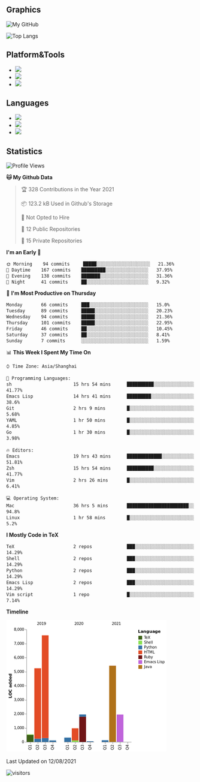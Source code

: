 ## Graphics

![My GitHub](https://github-readme-stats.vercel.app/api?username=SteamedFish&count_private=true&show_icons=true&theme=buefy&include_all_commits=false)

![Top Langs](https://github-readme-stats.vercel.app/api/top-langs/?username=SteamedFish&theme=buefy&hide=ruby&count_private=true&show_icons=true&layout=compact)

## Platform&Tools

* [![](https://img.shields.io/badge/ArchLinux--purple?style=flat-square&logo=ArchLinux)](https://www.archlinux.org/)
* [![](https://img.shields.io/badge/Gentoo-testing-purple?style=flat-square&logo=Gentoo)](https://www.gentoo.org/)
* [![](https://img.shields.io/badge/Doom%20Emacs-28-blue?style=flat-square&logo=Gnu%20emacs&logoColor=white)](https://www.gnu.org/software/emacs/)

## Languages

* [![](https://img.shields.io/badge/-Python-3776AB?style=flat-square&logo=python&logoColor=white)](https://www.python.org/)
* [![](https://img.shields.io/badge/-Bash-00ADD8?style=flat-square&logo=Gnu-bash&logoColor=white)](https://www.gnu.org/software/bash/)
* [![](https://img.shields.io/badge/-Go-00ADD8?style=flat-square&logo=go&logoColor=white)](https://golang.org/)

## Statistics

<!--START_SECTION:waka-->
![Profile Views](http://img.shields.io/badge/Profile%20Views-6-blue)

**🐱 My Github Data** 

> 🏆 328 Contributions in the Year 2021
 > 
> 📦 123.2 kB Used in Github's Storage 
 > 
> 🚫 Not Opted to Hire
 > 
> 📜 12 Public Repositories 
 > 
> 🔑 15 Private Repositories  
 > 
**I'm an Early 🐤** 

```text
🌞 Morning    94 commits     █████░░░░░░░░░░░░░░░░░░░░   21.36% 
🌆 Daytime    167 commits    █████████░░░░░░░░░░░░░░░░   37.95% 
🌃 Evening    138 commits    ███████░░░░░░░░░░░░░░░░░░   31.36% 
🌙 Night      41 commits     ██░░░░░░░░░░░░░░░░░░░░░░░   9.32%

```
📅 **I'm Most Productive on Thursday** 

```text
Monday       66 commits     ███░░░░░░░░░░░░░░░░░░░░░░   15.0% 
Tuesday      89 commits     █████░░░░░░░░░░░░░░░░░░░░   20.23% 
Wednesday    94 commits     █████░░░░░░░░░░░░░░░░░░░░   21.36% 
Thursday     101 commits    █████░░░░░░░░░░░░░░░░░░░░   22.95% 
Friday       46 commits     ██░░░░░░░░░░░░░░░░░░░░░░░   10.45% 
Saturday     37 commits     ██░░░░░░░░░░░░░░░░░░░░░░░   8.41% 
Sunday       7 commits      ░░░░░░░░░░░░░░░░░░░░░░░░░   1.59%

```


📊 **This Week I Spent My Time On** 

```text
⌚︎ Time Zone: Asia/Shanghai

💬 Programming Languages: 
sh                       15 hrs 54 mins      ██████████░░░░░░░░░░░░░░░   41.77% 
Emacs Lisp               14 hrs 41 mins      █████████░░░░░░░░░░░░░░░░   38.6% 
Git                      2 hrs 9 mins        █░░░░░░░░░░░░░░░░░░░░░░░░   5.68% 
YAML                     1 hr 50 mins        █░░░░░░░░░░░░░░░░░░░░░░░░   4.85% 
Go                       1 hr 30 mins        █░░░░░░░░░░░░░░░░░░░░░░░░   3.98%

🔥 Editors: 
Emacs                    19 hrs 43 mins      █████████████░░░░░░░░░░░░   51.81% 
Zsh                      15 hrs 54 mins      ██████████░░░░░░░░░░░░░░░   41.77% 
Vim                      2 hrs 26 mins       █░░░░░░░░░░░░░░░░░░░░░░░░   6.41%

💻 Operating System: 
Mac                      36 hrs 5 mins       ███████████████████████░░   94.8% 
Linux                    1 hr 58 mins        █░░░░░░░░░░░░░░░░░░░░░░░░   5.2%

```

**I Mostly Code in TeX** 

```text
TeX                      2 repos             ███░░░░░░░░░░░░░░░░░░░░░░   14.29% 
Shell                    2 repos             ███░░░░░░░░░░░░░░░░░░░░░░   14.29% 
Python                   2 repos             ███░░░░░░░░░░░░░░░░░░░░░░   14.29% 
Emacs Lisp               2 repos             ███░░░░░░░░░░░░░░░░░░░░░░   14.29% 
Vim script               1 repo              █░░░░░░░░░░░░░░░░░░░░░░░░   7.14%

```


**Timeline**

![Chart not found](https://raw.githubusercontent.com/SteamedFish/SteamedFish/master/charts/bar_graph.png) 


 Last Updated on 12/08/2021
<!--END_SECTION:waka-->

![visitors](https://visitor-badge.laobi.icu/badge?page_id=SteamedFish.SteamedFish)
